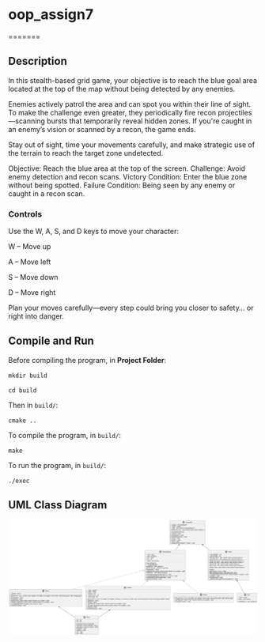 # oop_assign7
=======

## Description

In this stealth-based grid game, your objective is to reach the blue goal area located at the top of the map without being detected by any enemies.

Enemies actively patrol the area and can spot you within their line of sight. To make the challenge even greater, they periodically fire recon projectiles—scanning bursts that temporarily reveal hidden zones. If you're caught in an enemy’s vision or scanned by a recon, the game ends.

Stay out of sight, time your movements carefully, and make strategic use of the terrain to reach the target zone undetected.

Objective: Reach the blue area at the top of the screen.
Challenge: Avoid enemy detection and recon scans.
Victory Condition: Enter the blue zone without being spotted.
Failure Condition: Being seen by any enemy or caught in a recon scan.

### Controls

Use the W, A, S, and D keys to move your character:

W – Move up

A – Move left

S – Move down

D – Move right

Plan your moves carefully—every step could bring you closer to safety… or right into danger.

## Compile and Run
Before compiling the program, in **Project Folder**:
```console
mkdir build
```
```console
cd build
```

Then in `build/`:
```console
cmake ..
```

To compile the program, in `build/`:
```console
make
```

To run the program, in `build/`:
```console
./exec
```

## UML Class Diagram
![UML Diagram](./diagram.png)
